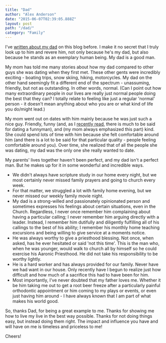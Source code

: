 ```yaml
---
title: "Dad"
author: "Alex Anderson"
date: "2015-06-07T02:39:05.888Z"
layout: post
path: "/dad/"
category: "Family"
---
```


I've [written about my dad](http://ralexanderson.com/blog/spiritual-experiences-at-the-happiest-place-on-earth) on this blog before. I make it no secret that I truly look up to him and revere him, not only because he's my dad, but also because he stands as an exemplary human being. My dad is a good man.

My mom has told me many stories about how my dad compared to other guys she was dating when they first met. These other gents were incredibly exciting - boating trips, snow skiing, hiking, motorcycles. My dad on the other hand seemingly fit a different end of the spectrum - unassuming, friendly, but not as outstanding. In other words, normal. (Can I point out how many extraordinary people in our lives are really just normal people doing the best that they can? I totally relate to feeling like just a regular 'normal' person - it doesn't mean anything about who you are or what kind of life you do/might lead.)

My mom went out on dates with him mainly because he was just such a nice guy. Friendly, funny (and, as I [recently read](http://elitedaily.com/dating/why-the-funny-guy-beats-the-hot-guy-every-time/995281/), there is much to be said for dating a funnyman), and (my mom always emphasized this part) kind. She could spend lots of time with him because she felt comfortable around him (and there is a lot to be said for that particular quality - people feeling comfortable around you). Over time, she realized that of all the people she was dating, my dad was the only one she really wanted to date.

My parents' lives together haven't been perfect, and my dad isn't a perfect man. But he makes up for it in some wonderful and incredible ways.

- We didn't always have scripture study in our home every night, but we most certainly never missed family prayers and going to church every week.
- For that matter, we struggled a lot with family home evening, but we never missed our weekly family movie night.
- My dad is a strong-willed and passionately opinionated person and sometimes expresses his feelings about certain situations, even in the Church. Regardless, I never once remember him complaining about having a particular calling; I never remember him arguing directly with a leader. Instead, I remember him dutifully and diligently fulfilling all of his callings to the best of his ability; I remember his monthly home teaching excursions and being willing to give service at a moments notice.
- He was always worthy to give a priesthood blessing. Not once, when asked, has he ever hesitated or said 'not this time'. This is the man who, when he was younger, would walk to church all by himself so he could exercise his Aaronic Priesthood. He did not take his responsibility to be worthy lightly.
- He is a hard worker and has always provided for our family. Never have we had want in our house. Only recently have I begun to realize just how difficult and how much of a sacrifice this had to have been for him.
- Most importantly, I've never doubted that my father loves me. Whether it be him taking me out to get a root beer freeze after a particularly painful orthodontic appointment or him coming to my plays or events, or even just having him around - I have always known that I am part of what makes his world good.

So, thanks Dad, for being a great example to me. Thanks for showing me how to live my live in the best way possible. Thanks for not doing things easy, but instead doing them right. The impact and influence you have and will have on me is timeless and priceless to me!

Cheers!
